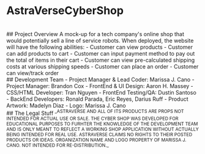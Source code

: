 # AstraVerseCyberShop
<br>
## Project Overview
A mock-up for a tech company's online shop that would potentially sell a line of service robots. 
When deployed, the website will have the following abilities: 
- Customer can view products
- Customer can add products to cart
- Customer can input payment method to pay out the total of items in their cart
- Customer can view pre-calculated shipping costs at various shipping speeds 
- Customer can place an order <FEATURE WILL NOT WORK IN MOCK UP TO AVOID FINALIZED BANK CHARGES>
- Customer can view/track order
<br>  
 ## Development Team
  - Project Manager & Lead Coder: Marissa J. Cano 
  - Project Manager: Brandon Cox
  - FrontEnd & UI Design: Aaron H. Massey
  - CSS/HTML Developer: Tran Nguyen 
  - FrontEnd Testing/QA: Dustin Santoso
  - BackEnd Developers: Ronald Parada, Eric Reyes, Darius Ruff 
  - Product Artwork: Madelyn Diaz
  - Logo: Marissa J. Cano
<br>
## The Legal Stuff  
<sup> _ASTRAVERSE AND ALL OF ITS PRODUCTS ARE PROPS NOT INTENDED FOR ACTUAL USE OR SALE. THE CYBER SHOP WAS DEVELOPED FOR EDUCATIONAL PURPOSES TO FURHTER THE KNOWLEDGE OF THE DEVELOPMENT TEAM AND IS ONLY MEANT TO REFLECT A WORKING SHOP APPLICATION WITHOUT ACTUALLY BEING INTENDED FOR REAL USE. ASTRAVERSE CLAIMS NO RIGHTS TO THEIR POSTED PRODUCTS OR IDEAS. ORGANIZATION NAME AND LOGO PROPERTY OF MARISSA J. CANO. NOT INTENDED FOR RE-DISTRIBUTION._ </ sup>
